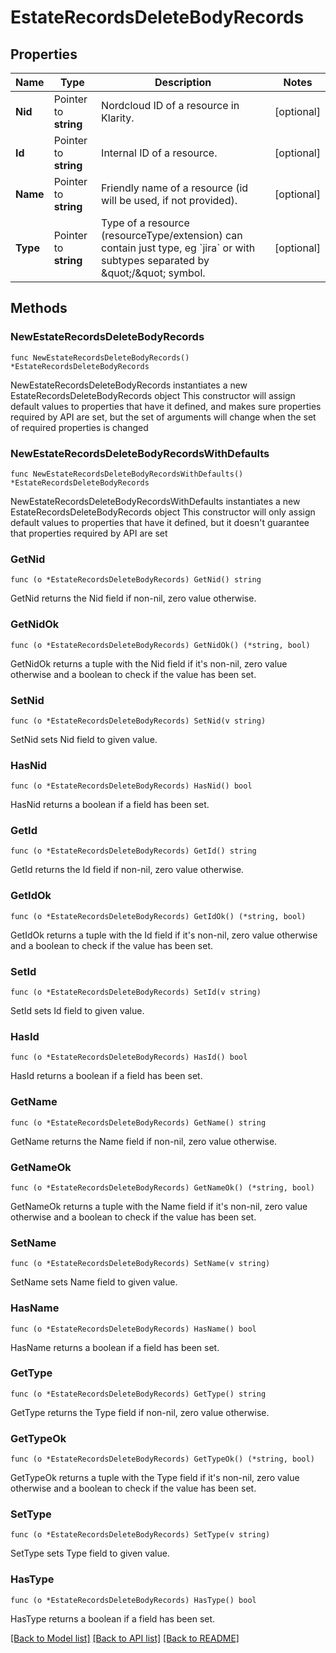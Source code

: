 # EstateRecordsDeleteBodyRecords

## Properties

Name | Type | Description | Notes
------------ | ------------- | ------------- | -------------
**Nid** | Pointer to **string** | Nordcloud ID of a resource in Klarity. | [optional] 
**Id** | Pointer to **string** | Internal ID of a resource. | [optional] 
**Name** | Pointer to **string** | Friendly name of a resource (id will be used, if not provided). | [optional] 
**Type** | Pointer to **string** | Type of a resource (resourceType/extension) can contain just type, eg &#x60;jira&#x60; or with subtypes separated by \&quot;/\&quot; symbol. | [optional] 

## Methods

### NewEstateRecordsDeleteBodyRecords

`func NewEstateRecordsDeleteBodyRecords() *EstateRecordsDeleteBodyRecords`

NewEstateRecordsDeleteBodyRecords instantiates a new EstateRecordsDeleteBodyRecords object
This constructor will assign default values to properties that have it defined,
and makes sure properties required by API are set, but the set of arguments
will change when the set of required properties is changed

### NewEstateRecordsDeleteBodyRecordsWithDefaults

`func NewEstateRecordsDeleteBodyRecordsWithDefaults() *EstateRecordsDeleteBodyRecords`

NewEstateRecordsDeleteBodyRecordsWithDefaults instantiates a new EstateRecordsDeleteBodyRecords object
This constructor will only assign default values to properties that have it defined,
but it doesn't guarantee that properties required by API are set

### GetNid

`func (o *EstateRecordsDeleteBodyRecords) GetNid() string`

GetNid returns the Nid field if non-nil, zero value otherwise.

### GetNidOk

`func (o *EstateRecordsDeleteBodyRecords) GetNidOk() (*string, bool)`

GetNidOk returns a tuple with the Nid field if it's non-nil, zero value otherwise
and a boolean to check if the value has been set.

### SetNid

`func (o *EstateRecordsDeleteBodyRecords) SetNid(v string)`

SetNid sets Nid field to given value.

### HasNid

`func (o *EstateRecordsDeleteBodyRecords) HasNid() bool`

HasNid returns a boolean if a field has been set.

### GetId

`func (o *EstateRecordsDeleteBodyRecords) GetId() string`

GetId returns the Id field if non-nil, zero value otherwise.

### GetIdOk

`func (o *EstateRecordsDeleteBodyRecords) GetIdOk() (*string, bool)`

GetIdOk returns a tuple with the Id field if it's non-nil, zero value otherwise
and a boolean to check if the value has been set.

### SetId

`func (o *EstateRecordsDeleteBodyRecords) SetId(v string)`

SetId sets Id field to given value.

### HasId

`func (o *EstateRecordsDeleteBodyRecords) HasId() bool`

HasId returns a boolean if a field has been set.

### GetName

`func (o *EstateRecordsDeleteBodyRecords) GetName() string`

GetName returns the Name field if non-nil, zero value otherwise.

### GetNameOk

`func (o *EstateRecordsDeleteBodyRecords) GetNameOk() (*string, bool)`

GetNameOk returns a tuple with the Name field if it's non-nil, zero value otherwise
and a boolean to check if the value has been set.

### SetName

`func (o *EstateRecordsDeleteBodyRecords) SetName(v string)`

SetName sets Name field to given value.

### HasName

`func (o *EstateRecordsDeleteBodyRecords) HasName() bool`

HasName returns a boolean if a field has been set.

### GetType

`func (o *EstateRecordsDeleteBodyRecords) GetType() string`

GetType returns the Type field if non-nil, zero value otherwise.

### GetTypeOk

`func (o *EstateRecordsDeleteBodyRecords) GetTypeOk() (*string, bool)`

GetTypeOk returns a tuple with the Type field if it's non-nil, zero value otherwise
and a boolean to check if the value has been set.

### SetType

`func (o *EstateRecordsDeleteBodyRecords) SetType(v string)`

SetType sets Type field to given value.

### HasType

`func (o *EstateRecordsDeleteBodyRecords) HasType() bool`

HasType returns a boolean if a field has been set.


[[Back to Model list]](../README.md#documentation-for-models) [[Back to API list]](../README.md#documentation-for-api-endpoints) [[Back to README]](../README.md)


